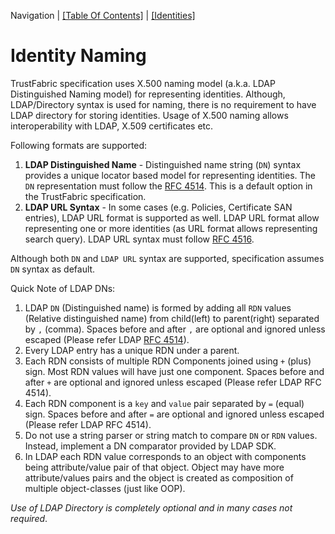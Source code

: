 Navigation | [[Table Of Contents]](../README.md#navigating-the-documentation) | [[Identities]](../Identity.md)

# Identity Naming

TrustFabric specification uses X.500 naming model (a.k.a. LDAP Distinguished Naming model) for representing identities. Although, LDAP/Directory syntax is used for naming, there is no requirement to have LDAP directory for storing identities. Usage of X.500 naming allows interoperability with LDAP, X.509 certificates etc.

Following formats are supported:

1. **LDAP Distinguished Name** - Distinguished name string (`DN`) syntax provides a unique locator based model for representing identities. The `DN` representation must follow the [RFC 4514](https://tools.ietf.org/html/rfc4514). This is a default option in the TrustFabric specification.
1. **LDAP URL Syntax** - In some cases (e.g. Policies, Certificate SAN entries), LDAP URL format is supported as well. LDAP URL format allow representing one or more identities (as URL format allows representing search query). LDAP URL syntax must follow [RFC 4516](https://tools.ietf.org/html/rfc4516).

Although both `DN` and `LDAP URL` syntax are supported, specification assumes `DN` syntax as default. 

Quick Note of LDAP DNs:

1. LDAP `DN` (Distinguished name) is formed by adding all `RDN` values (Relative distinguished name) from child(left) to parent(right) separated by `,` (comma). Spaces before and after `,` are optional and ignored unless escaped (Please refer LDAP [RFC 4514](https://tools.ietf.org/html/rfc4514)).
1. Every LDAP entry has a unique RDN under a parent.
1. Each RDN consists of multiple RDN Components joined using `+` (plus) sign. Most RDN values will have just one component. Spaces before and after `+` are optional and ignored unless escaped (Please refer LDAP RFC 4514).
1. Each RDN component is a `key` and `value` pair separated by `=` (equal) sign. Spaces before and after `=` are optional and ignored unless escaped (Please refer LDAP RFC 4514).
1. Do not use a string parser or string match to compare `DN` or `RDN` values. Instead, implement a DN comparator provided by LDAP SDK.
1. In LDAP each RDN value corresponds to an object with components being attribute/value pair of that object. Object may have more attribute/values pairs and the object is created as composition of multiple object-classes (just like OOP).

*Use of LDAP Directory is completely optional and in many cases not required*.
